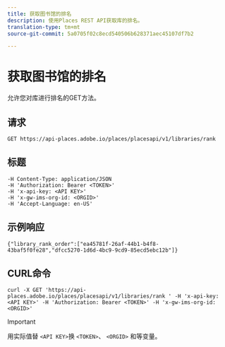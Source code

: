 ```yaml
---
title: 获取图书馆的排名
description: 使用Places REST API获取库的排名。
translation-type: tm+mt
source-git-commit: 5a0705f02c8ecd540506b628371aec45107df7b2

---
```



# 获取图书馆的排名

允许您对库进行排名的GET方法。

## 请求

`GET https://api-places.adobe.io/places/placesapi/v1/libraries/rank`

## 标题

```
-H Content-Type: application/JSON  
-H 'Authorization: Bearer <TOKEN>'  
-H 'x-api-key: <API KEY>'  
-H 'x-gw-ims-org-id: <ORGID>'  
-H 'Accept-Language: en-US'
```

## 示例响应

```
{"library_rank_order":["ea45781f-26af-44b1-b4f8-43baf5f0fe28","dfcc5270-1d6d-4bc9-9cd9-85ecd5ebc12b"]}
```

## CURL命令

```
curl -X GET 'https://api-places.adobe.io/places/placesapi/v1/libraries/rank ' -H 'x-api-key: <API KEY>' -H 'Authorization: Bearer <TOKEN>' -H 'x-gw-ims-org-id: <ORGID>'
```

>[!IMPORTANT]
>
>用实际值替 `<API KEY>`换 `<TOKEN>`、 `<ORGID>` 和等变量。

